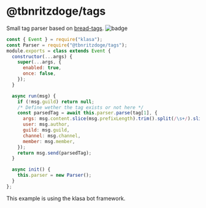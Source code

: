 # @tbnritzdoge/tags

Small tag parser based on [bread-tags](https://github.com/Soumil07/bread-tags). ![badge](https://badgen.net/npm/dt/@tbnritzdoge/tags)
```js
const { Event } = require("klasa");
const Parser = require("@tbnritzdoge/tags");
module.exports = class extends Event {
  constructor(...args) {
    super(...args, {
      enabled: true,
      once: false,
    });
  }

  async run(msg) {
    if (!msg.guild) return null;
    /* Define wether the tag exists or not here */
    const parsedTag = await this.parser.parse(tag[1], {
      args: msg.content.slice(msg.prefixLength).trim().split(/\s+/).slice(1),
      user: msg.author,
      guild: msg.guild,
      channel: msg.channel,
      member: msg.member,
    });
    return msg.send(parsedTag);
  }

  async init() {
    this.parser = new Parser();
  }
};
```
This example is using the klasa bot framework.
